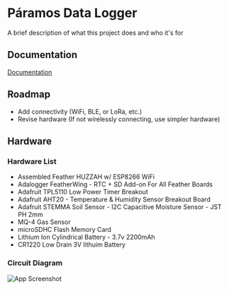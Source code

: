 
# Páramos Data Logger

A brief description of what this project does and who it's for


## Documentation

[Documentation](https://linktodocumentation)


## Roadmap

- Add connectivity (WiFi, BLE, or LoRa, etc.)
- Revise hardware (If not wirelessly connecting, use simpler hardware)


## Hardware

### Hardware List

- Assembled Feather HUZZAH w/ ESP8266 WiFi 
- Adalogger FeatherWing - RTC + SD Add-on For All Feather Boards
- Adafruit TPL5110 Low Power Timer Breakout
- Adafruit AHT20 - Temperature & Humidity Sensor Breakout Board 
- Adafruit STEMMA Soil Sensor - I2C Capacitive Moisture Sensor - JST PH 2mm
- MQ-4 Gas Sensor
- microSDHC Flash Memory Card
- Lithium Ion Cylindrical Battery - 3.7v 2200mAh
- CR1220 Low Drain 3V lithuim Battery

### Circuit Diagram

![App Screenshot](https://via.placeholder.com/468x300?text=App+Screenshot+Here)